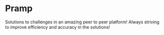 # Pramp
Solutions to challenges in an amazing peer to peer platform! Always striving to improve efficiency and accuracy in the solutions!
